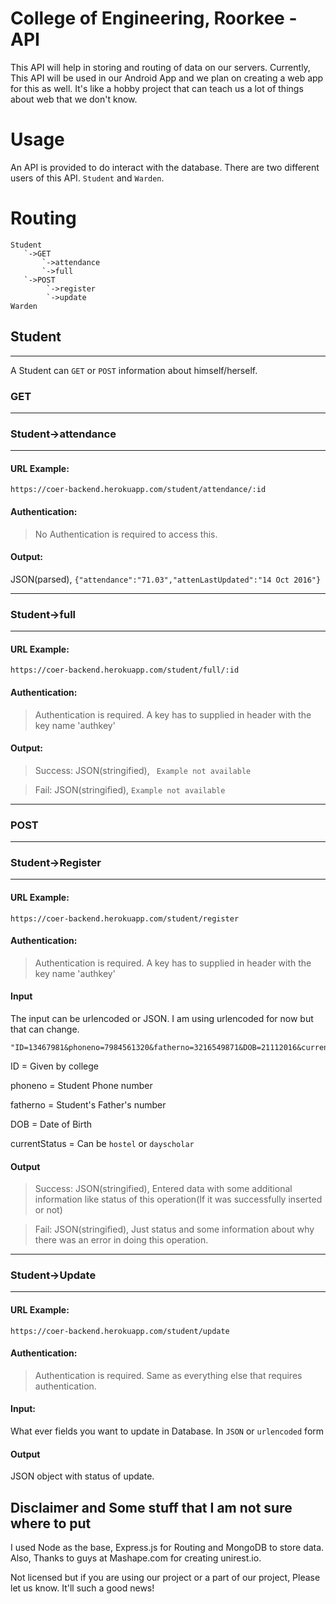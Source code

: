 # College of Engineering, Roorkee - API
This API will help in storing and routing of data on our servers. Currently, This API will be used in our Android App and we plan on creating a web app for this as well. It's like a hobby project that can teach us a lot of things about web that we don't know. 

# Usage

An API is provided to do interact with the database. There are two different users of this API. 
```Student``` and ```Warden```. 


# Routing

```
Student
   `->GET
       `->attendance
       `->full
   `->POST
        `->register
        `->update
Warden
```

## Student
----
A Student can ```GET``` or ```POST``` information about himself/herself.

### GET
----
### Student->attendance

---- 

#### URL Example: 
    https://coer-backend.herokuapp.com/student/attendance/:id

#### Authentication: 
> No Authentication is required to access this.

#### Output:
 JSON(parsed), ```{"attendance":"71.03","attenLastUpdated":"14 Oct 2016"}```

---- 

### Student->full

---- 

#### URL Example: 
    https://coer-backend.herokuapp.com/student/full/:id

#### Authentication: 
> Authentication is required. A key has to supplied in header with the key name 'authkey'

#### Output:

> Success: JSON(stringified), ``` Example not available```

> Fail: JSON(stringified), ```Example not available```

---- 

### POST 

----
### Student->Register
----

#### URL Example: 
    https://coer-backend.herokuapp.com/student/register

#### Authentication: 
> Authentication is required. A key has to supplied in header with the key name 'authkey'

#### Input

The input can be urlencoded or JSON. I am using urlencoded for now but that can change. 

    "ID=13467981&phoneno=7984561320&fatherno=3216549871&DOB=21112016&currentStatus=hostel"

ID = Given by college

phoneno = Student Phone number

fatherno = Student's Father's number

DOB = Date of Birth

currentStatus = Can be ```hostel``` or ```dayscholar```

#### Output

> Success: JSON(stringified), Entered data with some additional information like status of this operation(If it was successfully inserted or not)

> Fail: JSON(stringified), Just status and some information about why there was an error in doing this operation.

----
### Student->Update
----

#### URL Example:
    https://coer-backend.herokuapp.com/student/update

#### Authentication: 
> Authentication is required. Same as everything else that requires authentication.

#### Input: 

What ever fields you want to update in Database. In ```JSON``` or ```urlencoded``` form

#### Output

JSON object with status of update.


## Disclaimer and Some stuff that I am not sure where to put

I used Node as the base, Express.js for Routing and MongoDB to store data. Also, Thanks to guys at Mashape.com for creating unirest.io. 

Not licensed but if you are using our project or a part of our project, Please let us know. It'll such a good news!
